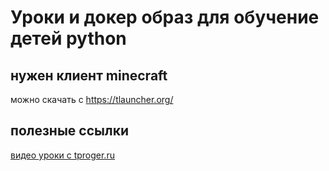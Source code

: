 # Уроки и докер образ для обучение детей python

## нужен клиент minecraft

можно скачать с https://tlauncher.org/

## полезные ссылки

[видео уроки с tproger.ru](https://tproger.ru/articles/programmirovanie-na-python-v-minecraft-besplatnye-videouroki-dlja-detej-i-podrostkov-dlja-detej-ot-9-let/?)
